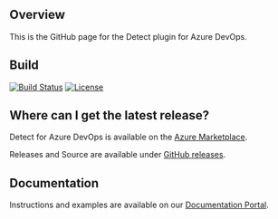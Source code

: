 ## Overview ##
This is the GitHub page for the Detect plugin for Azure DevOps.

## Build ##

[![Build Status](https://travis-ci.org/blackducksoftware/detect-for-tfs.svg?branch=master)](https://travis-ci.org/blackducksoftware/detect-for-tfs)
[![License](https://img.shields.io/badge/License-Apache%202.0-blue.svg)](https://opensource.org/licenses/Apache-2.0)


## Where can I get the latest release? ##
Detect for Azure DevOps is available on the [Azure Marketplace](https://marketplace.visualstudio.com/items?itemName=synopsys-detect.synopsys-detect).

Releases and Source are available under [GitHub releases](https://github.com/blackducksoftware/detect-ado/releases).

## Documentation ##
Instructions and examples are available on our [Documentation Portal](https://documentation.blackduck.com/bundle/detect/page/integrations/azureplugin/azure.html).



